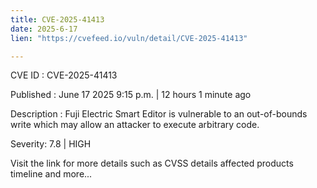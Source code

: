 ```yaml
---
title: CVE-2025-41413
date: 2025-6-17
lien: "https://cvefeed.io/vuln/detail/CVE-2025-41413"

---
```


CVE ID : CVE-2025-41413

Published :  June 17
2025
9:15 p.m. | 12 hours
1 minute ago

Description : Fuji Electric Smart Editor is vulnerable to an out-of-bounds write
which may allow an attacker to execute arbitrary code.

Severity: 7.8 | HIGH

Visit the link for more details
such as CVSS details
affected products
timeline
and more...
